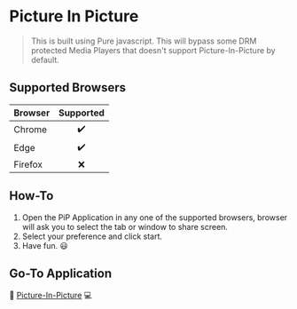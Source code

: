 # Picture In Picture

> This is built using Pure javascript. This will bypass some DRM protected Media Players that doesn't support Picture-In-Picture by default.

## Supported Browsers
 
| Browser        | Supported           | 
| :------------- | :-------------:     |
| Chrome         | :heavy_check_mark:  |
| Edge           | :heavy_check_mark:  |
| Firefox        | :x:                 |

## How-To
1. Open the PiP Application in any one of the supported browsers, browser will ask you to select the tab or window to share screen.
2. Select your preference and click start.
3. Have fun. :smiley:

## Go-To Application
:link: [Picture-In-Picture](https://sriramnsm.github.io/PictureInPicture/) :computer:
